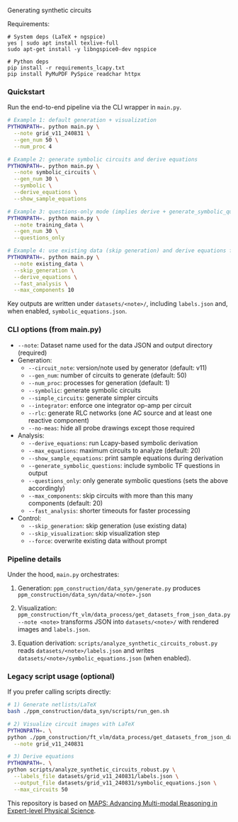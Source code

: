 Generating synthetic circuits


Requirements:
```
# System deps (LaTeX + ngspice)
yes | sudo apt install texlive-full
sudo apt-get install -y libngspice0-dev ngspice

# Python deps
pip install -r requirements_lcapy.txt
pip install PyMuPDF PySpice readchar httpx
```

### Quickstart

Run the end-to-end pipeline via the CLI wrapper in `main.py`.

```bash
# Example 1: default generation + visualization
PYTHONPATH=. python main.py \
  --note grid_v11_240831 \
  --gen_num 50 \
  --num_proc 4

# Example 2: generate symbolic circuits and derive equations
PYTHONPATH=. python main.py \
  --note symbolic_circuits \
  --gen_num 30 \
  --symbolic \
  --derive_equations \
  --show_sample_equations

# Example 3: questions-only mode (implies derive + generate_symbolic_questions)
PYTHONPATH=. python main.py \
  --note training_data \
  --gen_num 30 \
  --questions_only

# Example 4: use existing data (skip generation) and derive equations fast
PYTHONPATH=. python main.py \
  --note existing_data \
  --skip_generation \
  --derive_equations \
  --fast_analysis \
  --max_components 10
```

Key outputs are written under `datasets/<note>/`, including `labels.json` and, when enabled, `symbolic_equations.json`.

### CLI options (from main.py)

- `--note`: Dataset name used for the data JSON and output directory (required)
- Generation:
  - `--circuit_note`: version/note used by generator (default: v11)
  - `--gen_num`: number of circuits to generate (default: 50)
  - `--num_proc`: processes for generation (default: 1)
  - `--symbolic`: generate symbolic circuits
  - `--simple_circuits`: generate simpler circuits
  - `--integrator`: enforce one integrator op-amp per circuit
  - `--rlc`: generate RLC networks (one AC source and at least one reactive component)
  - `--no-meas`: hide all probe drawings except those required
- Analysis:
  - `--derive_equations`: run Lcapy-based symbolic derivation
  - `--max_equations`: maximum circuits to analyze (default: 20)
  - `--show_sample_equations`: print sample equations during derivation
  - `--generate_symbolic_questions`: include symbolic TF questions in output
  - `--questions_only`: only generate symbolic questions (sets the above accordingly)
  - `--max_components`: skip circuits with more than this many components (default: 20)
  - `--fast_analysis`: shorter timeouts for faster processing
- Control:
  - `--skip_generation`: skip generation (use existing data)
  - `--skip_visualization`: skip visualization step
  - `--force`: overwrite existing data without prompt

### Pipeline details

Under the hood, `main.py` orchestrates:

1) Generation: `ppm_construction/data_syn/generate.py` produces `ppm_construction/data_syn/data/<note>.json`

2) Visualization: `ppm_construction/ft_vlm/data_process/get_datasets_from_json_data.py --note <note>` transforms JSON into `datasets/<note>/` with rendered images and `labels.json`.

3) Equation derivation: `scripts/analyze_synthetic_circuits_robust.py` reads `datasets/<note>/labels.json` and writes `datasets/<note>/symbolic_equations.json` (when enabled).

### Legacy script usage (optional)

If you prefer calling scripts directly:

```bash
# 1) Generate netlists/LaTeX
bash ./ppm_construction/data_syn/scripts/run_gen.sh

# 2) Visualize circuit images with LaTeX
PYTHONPATH=. \
python ./ppm_construction/ft_vlm/data_process/get_datasets_from_json_data.py \
  --note grid_v11_240831

# 3) Derive equations
PYTHONPATH=. \
python scripts/analyze_synthetic_circuits_robust.py \
  --labels_file datasets/grid_v11_240831/labels.json \
  --output_file datasets/grid_v11_240831/symbolic_equations.json \
  --max_circuits 50
```

This repository is based on [MAPS: Advancing Multi-modal Reasoning in Expert-level Physical Science](https://arxiv.org/abs/2501.10768). 
